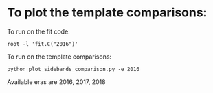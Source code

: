 # To plot the template comparisons:

To run on the fit code: 

```
root -l 'fit.C("2016")'
```

To run on the template comparisons: 

```
python plot_sidebands_comparison.py -e 2016
```

Available eras are 2016, 2017, 2018
